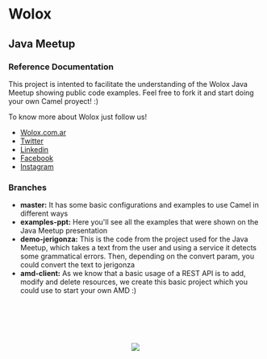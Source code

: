 # Wolox

## Java Meetup

### Reference Documentation
This project is intented to facilitate the understanding of the Wolox Java Meetup showing public code examples. Feel free to fork it and start doing your own Camel proyect! :)

To know more about Wolox just follow us!
* [Wolox.com.ar](https://www.wolox.com.ar/)
* [Twitter](https://twitter.com/wolox)
* [Linkedin](https://ar.linkedin.com/company/wolox)
* [Facebook](https://es-la.facebook.com/woloxsoftware/)
* [Instagram](https://www.instagram.com/wolox)


### Branches
- **master:** It has some basic configurations and examples to use Camel in different ways
- **examples-ppt:** Here you'll see all the examples that were shown on the Java Meetup presentation
- **demo-jerigonza:** This is the code from the project used for the Java Meetup, which takes a text from the user and using a service it detects some grammatical errors. Then, depending on the convert param, you could convert the text to jerigonza
- **amd-client:** As we know that a basic usage of a REST API is to add, modify and delete resources, we create this basic project which you could use to start your own AMD :) 
<br/>
<br/>
<br/>
<br/>

<p align="center">
  <img src="https://drive.google.com/uc?id=1Ke_Wc3Rfnwbj0GGXOHoVVncPTy2jeHaN">
</p>
